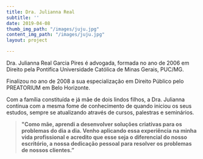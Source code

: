 ```yaml
---
title: Dra. Julianna Real
subtitle: ''
date: 2019-04-08
thumb_img_path: "/images/juju.jpg"
content_img_path: "/images/juju.jpg"
layout: project

---
```

Dra. Julianna Real Garcia Pires é advogada, formada no ano de 2006 em Direito pela Pontifica Universidade Católica de Minas Gerais, PUC/MG.

Finalizou no ano de 2008 a sua especialização em Direito Público pelo PREATORIUM em Belo Horizonte.

Com a família constituída e já mãe de dois lindos filhos, a Dra. Julianna continua com a mesma fome de conhecimento de quando iniciou os seus estudos, sempre se atualizando através de cursos, palestras e seminários.

> **"Como mãe, aprendi a desenvolver soluções criativas para os problemas do dia a dia. Venho aplicando essa experiência na minha vida profissional e acredito que esse seja o diferencial do nosso escritório, a nossa dedicação pessoal para resolver os problemas de nossos clientes.”**